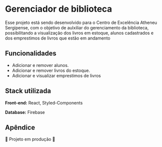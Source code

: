 
# Gerenciador de biblioteca
Esse projeto está sendo desenvolvido para o Centro de
Excelência Atheneu Sergipense, com o objetivo de aulxiliar
do gerenciamento da biblioteca, possibilitando a visualização
dos livros em estoque, alunos cadastrados e  dos emprestimos
de livros que estão em andamento
## Funcionalidades

- Adicionar e remover alunos.
- Adicionar e remover livros do estoque.
- Adicionar e visualizar emprestimos de livros



## Stack utilizada

**Front-end:** React, Styled-Components

**Database:** Firebase



    
## Apêndice

🚧 Projeto em produção 🚧
